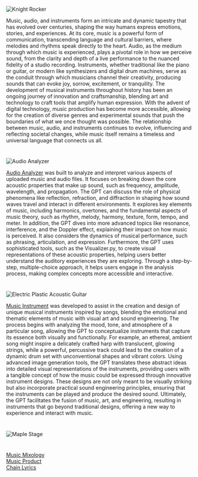 ![Knight Rocker](https://github.com/user-attachments/assets/6fed5441-8efd-4097-b931-80861f5454ff)

Music, audio, and instruments form an intricate and dynamic tapestry that has evolved over centuries, shaping the way humans express emotions, stories, and experiences. At its core, music is a powerful form of communication, transcending language and cultural barriers, where melodies and rhythms speak directly to the heart. Audio, as the medium through which music is experienced, plays a pivotal role in how we perceive sound, from the clarity and depth of a live performance to the nuanced fidelity of a studio recording. Instruments, whether traditional like the piano or guitar, or modern like synthesizers and digital drum machines, serve as the conduit through which musicians channel their creativity, producing sounds that can evoke joy, sorrow, excitement, or tranquility. The development of musical instruments throughout history has been an ongoing journey of innovation and craftsmanship, blending art and technology to craft tools that amplify human expression. With the advent of digital technology, music production has become more accessible, allowing for the creation of diverse genres and experimental sounds that push the boundaries of what we once thought was possible. The relationship between music, audio, and instruments continues to evolve, influencing and reflecting societal changes, while music itself remains a timeless and universal language that connects us all.

#

![Audio Analyzer](https://github.com/user-attachments/assets/071d97fe-1ca4-4627-bc8b-d2b37bf60313)

[Audio Analyzer](https://chatgpt.com/g/g-g0Ob3Qbue-audio-analyzer) was built to analyze and interpret various aspects of uploaded music and audio files. It focuses on breaking down the core acoustic properties that make up sound, such as frequency, amplitude, wavelength, and propagation. The GPT can discuss the role of physical phenomena like reflection, refraction, and diffraction in shaping how sound waves travel and interact in different environments. It explores key elements of music, including harmonics, overtones, and the fundamental aspects of music theory, such as rhythm, melody, harmony, texture, form, tempo, and meter. In addition, the GPT dives into more advanced topics like resonance, interference, and the Doppler effect, explaining their impact on how music is perceived. It also considers the dynamics of musical performance, such as phrasing, articulation, and expression. Furthermore, the GPT uses sophisticated tools, such as the Visualizer.py, to create visual representations of these acoustic properties, helping users better understand the auditory experiences they are exploring. Through a step-by-step, multiple-choice approach, it helps users engage in the analysis process, making complex concepts more accessible and interactive.

#

![Electric Plastic Acoustic Guitar](https://github.com/user-attachments/assets/901a0f4f-ddc7-4575-b298-71a0826cd76f)

[Music Instrument](https://chatgpt.com/g/g-67747537b2b4819192d512ab213575d3-music-instrument) was developed to assist in the creation and design of unique musical instruments inspired by songs, blending the emotional and thematic elements of music with visual art and sound engineering. The process begins with analyzing the mood, tone, and atmosphere of a particular song, allowing the GPT to conceptualize instruments that capture its essence both visually and functionally. For example, an ethereal, ambient song might inspire a delicately crafted harp with translucent, glowing strings, while a powerful, percussive track could lead to the creation of a dynamic drum set with unconventional shapes and vibrant colors. Using advanced image generation tools, the GPT translates these abstract ideas into detailed visual representations of the instruments, providing users with a tangible concept of how the music could be expressed through innovative instrument designs. These designs are not only meant to be visually striking but also incorporate practical sound engineering principles, ensuring that the instruments can be played and produce the desired sound. Ultimately, the GPT facilitates the fusion of music, art, and engineering, resulting in instruments that go beyond traditional designs, offering a new way to experience and interact with music.

#
![Maple Stage](https://github.com/user-attachments/assets/2a71186e-df43-4457-a09f-157c864879f8)
#

[Music Mixology](https://chat.openai.com/g/g-Dx8EfEK8O-music-mixology)
<br>
[Music Product](https://chatgpt.com/g/g-67a28d604c0881918f899773be7439d6-music-product)
<br>
[Chain Lyrics](https://chatgpt.com/g/g-seiWveVey-chain-lyrics)
